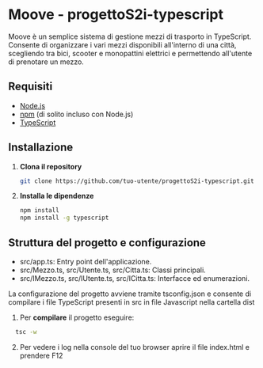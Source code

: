 # Moove - progettoS2i-typescript

Moove è un semplice sistema di gestione mezzi di trasporto in TypeScript. 
Consente di organizzare i vari mezzi disponibili all'interno di una città, scegliendo tra bici, scooter e monopattini elettrici e permettendo all'utente di prenotare un mezzo.

## Requisiti

- [Node.js](https://nodejs.org/)
- [npm](https://www.npmjs.com/) (di solito incluso con Node.js)
- [TypeScript](https://www.typescriptlang.org/)

## Installazione

1. **Clona il repository**
   ```sh
   git clone https://github.com/tuo-utente/progettoS2i-typescript.git

2. **Installa le dipendenze**
    ```sh
    npm install
    npm install -g typescript

## Struttura del progetto e configurazione
- src/app.ts: Entry point dell'applicazione.
- src/Mezzo.ts, src/Utente.ts, src/Citta.ts: Classi principali.
- src/IMezzo.ts, src/IUtente.ts, src/ICitta.ts: Interfacce ed enumerazioni.
  
La configurazione del progetto avviene tramite tsconfig.json e consente di compilare i file TypeScript presenti in src in file Javascript nella cartella dist

1. Per **compilare** il progetto eseguire:
  ```sh
    tsc -w
  ```
2. Per vedere i log nella console del tuo browser aprire il file index.html e prendere F12

